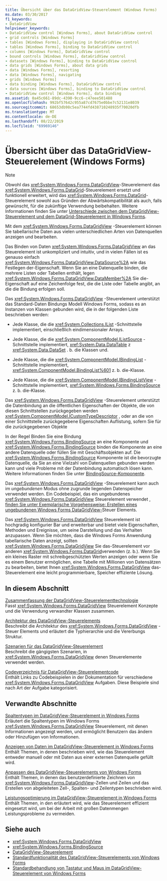 ```yaml
---
title: Übersicht über das DataGridView-Steuerelement (Windows Forms)
ms.date: 03/30/2017
f1_keywords:
- DataGridView
helpviewer_keywords:
- DataGridView control [Windows Forms], about DataGridView control
- grid controls [Windows Forms]
- tables [Windows Forms], displaying in DataGridView control
- tables [Windows Forms], binding to DataGridView control
- columns [Windows Forms], DataGridView control
- bound controls [Windows Forms], dataGridView control
- datasets [Windows Forms], binding to DataGridView control
- data grids [Windows Forms], about data grids
- data [Windows Forms], resorting
- data [Windows Forms], navigating
- grids [Windows Forms]
- data binding [Windows Forms], DataGridView control
- data sources [Windows Forms], binding to DataGridView control
- DataGridView control [Windows Forms], data binding
ms.assetid: 0a45c661-89dc-4390-9cc6-c47eee501488
ms.openlocfilehash: 992bf57642c955a87cd7675e0bbe7c52131e8039
ms.sourcegitcommit: 68653db98c5ea7744fd438710248935f70020dfb
ms.translationtype: MT
ms.contentlocale: de-DE
ms.lasthandoff: 08/22/2019
ms.locfileid: "69969146"
---
```

# <a name="datagridview-control-overview-windows-forms"></a>Übersicht über das DataGridView-Steuerelement (Windows Forms)
> [!NOTE]
> Obwohl das <xref:System.Windows.Forms.DataGridView>-Steuerelement das <xref:System.Windows.Forms.DataGrid>-Steuerelement ersetzt und funktionell erweitert, wird das <xref:System.Windows.Forms.DataGrid>-Steuerelement sowohl aus Gründen der Abwärtskompatibilität als auch, falls gewünscht, für die zukünftige Verwendung beibehalten. Weitere Informationen finden Sie unter [Unterschiede zwischen dem DataGridView-Steuerelement und dem DataGrid-Steuerelement in Windows Forms](differences-between-the-windows-forms-datagridview-and-datagrid-controls.md).  
  
 Mit dem <xref:System.Windows.Forms.DataGridView> -Steuerelement können Sie tabellarische Daten aus vielen unterschiedlichen Arten von Datenquellen anzeigen und bearbeiten.  
  
 Das Binden von Daten <xref:System.Windows.Forms.DataGridView> an das Steuerelement ist unkompliziert und intuitiv, und in vielen Fällen ist es genauso einfach <xref:System.Windows.Forms.DataGridView.DataSource%2A> wie das Festlegen der-Eigenschaft. Wenn Sie an eine Datenquelle binden, die mehrere Listen oder Tabellen enthält, legen <xref:System.Windows.Forms.DataGridView.DataMember%2A> Sie die-Eigenschaft auf eine Zeichenfolge fest, die die Liste oder Tabelle angibt, an die die Bindung erfolgen soll.  
  
 Das <xref:System.Windows.Forms.DataGridView> -Steuerelement unterstützt das Standard-Daten Bindungs Modell Windows Forms, sodass es an Instanzen von Klassen gebunden wird, die in der folgenden Liste beschrieben werden:  
  
- Jede Klasse, die die <xref:System.Collections.IList> -Schnittstelle implementiert, einschließlich eindimensionaler Arrays.  
  
- Jede Klasse, die die <xref:System.ComponentModel.IListSource> -Schnittstelle implementiert, <xref:System.Data.DataTable> z <xref:System.Data.DataSet> . b. die Klassen und.  
  
- Jede Klasse, die die <xref:System.ComponentModel.IBindingList> -Schnittstelle implementiert, <xref:System.ComponentModel.BindingList%601> z. b. die-Klasse.  
  
- Jede Klasse, die die <xref:System.ComponentModel.IBindingListView> -Schnittstelle implementiert, <xref:System.Windows.Forms.BindingSource> z. b. die-Klasse.  
  
 Das <xref:System.Windows.Forms.DataGridView> -Steuerelement unterstützt die Datenbindung an die öffentlichen Eigenschaften der Objekte, die von diesen Schnittstellen zurückgegeben werden <xref:System.ComponentModel.ICustomTypeDescriptor> , oder an die von einer Schnittstelle zurückgegebene Eigenschaften Auflistung, sofern Sie für die zurückgegebenen Objekte  
  
 In der Regel Binden Sie eine Bindung <xref:System.Windows.Forms.BindingSource> an eine Komponente und <xref:System.Windows.Forms.BindingSource> binden die Komponente an eine andere Datenquelle oder füllen Sie mit Geschäftsobjekten auf. Die <xref:System.Windows.Forms.BindingSource> Komponente ist die bevorzugte Datenquelle, da Sie an eine Vielzahl von Datenquellen gebunden werden kann und viele Probleme mit der Datenbindung automatisch lösen kann. Weitere Informationen finden Sie unter [BindingSource-Komponente](bindingsource-component.md).  
  
 Das <xref:System.Windows.Forms.DataGridView> -Steuerelement kann auch im *ungebundenen* Modus ohne zugrunde liegenden Datenspeicher verwendet werden. Ein Codebeispiel, das ein ungebundenes <xref:System.Windows.Forms.DataGridView> Steuerelement verwendet [, finden Sie unter Exemplarische Vorgehensweise: Erstellen eines ungebundenen Windows Forms DataGridView-](walkthrough-creating-an-unbound-windows-forms-datagridview-control.md)Steuer Elements.  
  
 Das <xref:System.Windows.Forms.DataGridView> Steuerelement ist hochgradig konfigurier Bar und erweiterbar und bietet viele Eigenschaften, Methoden und Ereignisse, um seine Darstellung und das Verhalten anzupassen. Wenn Sie möchten, dass die Windows Forms Anwendung tabellarische Daten anzeigt, sollten <xref:System.Windows.Forms.DataGridView> Sie das-Steuerelement vor anderen <xref:System.Windows.Forms.DataGrid>verwenden (z. b.). Wenn Sie ein kleines Raster mit schreibgeschützten Werten anzeigen oder wenn Sie es einem Benutzer ermöglichen, eine Tabelle mit Millionen von Datensätzen zu bearbeiten, bietet Ihnen <xref:System.Windows.Forms.DataGridView> das-Steuerelement eine leicht programmierbare, Speicher effiziente Lösung.  
  
## <a name="in-this-section"></a>In diesem Abschnitt  
 [Zusammenfassung der DataGridView-Steuerelementtechnologie](datagridview-control-technology-summary-windows-forms.md)  
 Fasst <xref:System.Windows.Forms.DataGridView> Steuerelement Konzepte und die Verwendung verwandter Klassen zusammen.  
  
 [Architektur des DataGridView-Steuerelements](datagridview-control-architecture-windows-forms.md)  
 Beschreibt die Architektur des <xref:System.Windows.Forms.DataGridView> -Steuer Elements und erläutert die Typhierarchie und die Vererbungs Struktur.  
  
 [Szenarien für das DataGridView-Steuerelement](datagridview-control-scenarios-windows-forms.md)  
 Beschreibt die gängigsten Szenarien, in <xref:System.Windows.Forms.DataGridView> denen Steuerelemente verwendet werden.  
  
 [Codeverzeichnis für DataGridView-Steuerelementcode](datagridview-control-code-directory-windows-forms.md)  
 Enthält Links zu Codebeispielen in der Dokumentation für verschiedene <xref:System.Windows.Forms.DataGridView> Aufgaben. Diese Beispiele sind nach Art der Aufgabe kategorisiert.  
  
## <a name="related-sections"></a>Verwandte Abschnitte  
 [Spaltentypen im DataGridView-Steuerelement in Windows Forms](column-types-in-the-windows-forms-datagridview-control.md)  
 Erläutert die Spaltentypen im Windows Forms <xref:System.Windows.Forms.DataGridView> Steuerelement, mit denen Informationen angezeigt werden, und ermöglicht Benutzern das ändern oder Hinzufügen von Informationen.  
  
 [Anzeigen von Daten im DataGridView-Steuerelement in Windows Forms](displaying-data-in-the-windows-forms-datagridview-control.md)  
 Enthält Themen, in denen beschrieben wird, wie das Steuerelement entweder manuell oder mit Daten aus einer externen Datenquelle gefüllt wird.  
  
 [Anpassen des DataGridView-Steuerelements von Windows Forms](customizing-the-windows-forms-datagridview-control.md)  
 Enthält Themen, in denen das benutzerdefinierte Zeichnen von <xref:System.Windows.Forms.DataGridView>-Zellen und Zeilen und das Erstellen von abgeleiteten Zell-, Spalten- und Zeilentypen beschrieben wird.  
  
 [Leistungsoptimierung im DataGridView-Steuerelement in Windows Forms](performance-tuning-in-the-windows-forms-datagridview-control.md)  
 Enthält Themen, in den erläutert wird, wie das Steuerelement effizient eingesetzt wird, um bei der Arbeit mit großen Datenmengen Leistungsprobleme zu vermeiden.  
  
## <a name="see-also"></a>Siehe auch

- <xref:System.Windows.Forms.DataGridView>
- <xref:System.Windows.Forms.BindingSource>
- [DataGridView-Steuerelement](datagridview-control-windows-forms.md)
- [Standardfunktionalität des DataGridView-Steuerelements von Windows Forms](default-functionality-in-the-windows-forms-datagridview-control.md)
- [Standardbehandlung von Tastatur und Maus im DataGridView-Steuerelement von Windows Forms](default-keyboard-and-mouse-handling-in-the-windows-forms-datagridview-control.md)
